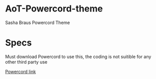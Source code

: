 # AoT-Powercord-theme

Sasha Braus Powercord Theme

# Specs
 Must download Powercord to use this, the coding is not suitible for any other third party use 
   
<a href=https://github.com/powercord-org/powercord>Powercord link</a>
